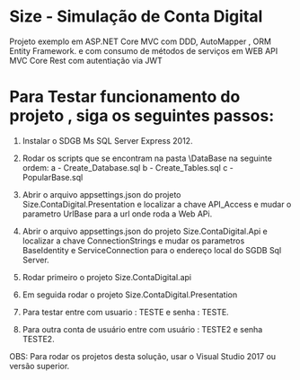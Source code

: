 # Size - Simulação de Conta Digital
Projeto exemplo em ASP.NET Core MVC com DDD, AutoMapper , ORM Entity Framework. e com consumo de métodos de serviços em WEB API MVC Core Rest
com autentiação via JWT

# Para Testar funcionamento do projeto , siga os seguintes passos:

1. Instalar o SDGB Ms SQL Server Express 2012.
2. Rodar os scripts que se encontram na pasta \DataBase na seguinte ordem:
a - Create_Database.sql
b - Create_Tables.sql
c - PopularBase.sql

3. Abrir o arquivo appsettings.json do projeto Size.ContaDigital.Presentation e localizar a chave API_Access e mudar o parametro 
UrlBase para a url onde roda a Web APi.
  
4. Abrir o arquivo appsettings.json do projeto Size.ContaDigital.Api e localizar a chave ConnectionStrings  e mudar os parametros BaseIdentity
e ServiceConnection para o endereço local do SGDB Sql Server.

5. Rodar primeiro o projeto Size.ContaDigital.api

6. Em seguida rodar o projeto Size.ContaDigital.Presentation

7. Para testar entre com usuario : TESTE e senha : TESTE.
8. Para outra conta de usuário entre com usuário : TESTE2  e senha TESTE2.

OBS: Para rodar os projetos desta solução, usar o Visual Studio 2017 ou versão superior.
